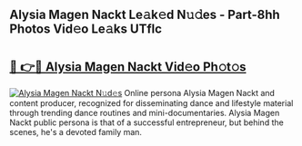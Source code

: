 ## Alysia Magen Nackt Le𝚊k𝚎d N𝚞𝚍es - Part-8hh Photos Vid𝚎o Le𝚊ks UTflc

# <h2><a href="http://fb0f5c.evod.top/?m=Alysia+Magen+Nackt">🔗 👉🔴 Alysia Magen Nackt Vid𝚎o Ph𝚘t𝚘s</a></h2>

[![Alysia Magen Nackt N𝚞d𝚎s](https://i.imgur.com/8V9OHl7.gif)](http://fb0f5c.evod.top/?m=Alysia+Magen+Nackt)
Online persona Alysia Magen Nackt and content producer, recognized for disseminating dance and lifestyle material through trending dance routines and mini-documentaries. Alysia Magen Nackt public persona is that of a successful entrepreneur, but behind the scenes, he's a devoted family man. 
